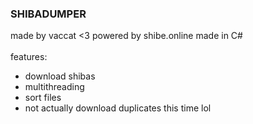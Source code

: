 ### SHIBADUMPER
made by vaccat <3
powered by shibe.online
made in C#
<br>
<br>
features:
 - download shibas
 - multithreading
 - sort files
 - not actually download duplicates this time lol
